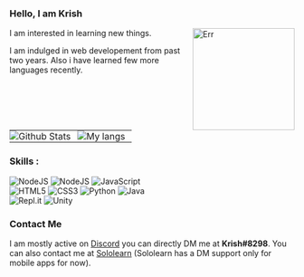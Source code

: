 ### Hello, I am Krish

<img height="180px" alt="Err" src="https://media.tenor.com/images/7a68509a5b8afea7110867249a172185/tenor.gif" align="right"/>

I am interested in learning new things.

I am indulged in web developement from past two years. Also i have learned few more languages recently.

<table>
<tr>
<td align="center" style="padding:0;width:50%;">
<img align="center" style="padding:0;" src="https://github-readme-stats.vercel.app/api?username=krishagarwal2811&show_icons=true&theme=radical&hide=issues&hide_border=true" alt="Github Stats"/>
</td>
<td align="center" style="padding:0;width:50%;"td>
<img align="center" style="padding:0;" src="https://github-readme-stats.vercel.app/api/top-langs/?username=KrishAgarwal2811" alt="My langs"/>
</td>
</tr>
</table>

### Skills :

<div style="align:left;">
<img alt="NodeJS" src="https://img.shields.io/badge/node.js%20-%2343853D.svg?&style=for-the-badge&logo=node.js&logoColor=white"/>

<img alt="NodeJS" src="https://img.shields.io/badge/discord.js%20-4477B8.svg?&style=for-the-badge&logo=javascript&logoColor=%23F7DF1E"/>

<img alt="JavaScript" src="https://img.shields.io/badge/javascript%20-%23323330.svg?&style=for-the-badge&logo=javascript&logoColor=%23F7DF1E"/>
</div>
<div style="align:left;">
<img alt="HTML5" src="https://img.shields.io/badge/html5%20-%23E34F26.svg?&style=for-the-badge&logo=html5&logoColor=white"/>

<img alt="CSS3" src="https://img.shields.io/badge/css3%20-%231572B6.svg?&style=for-the-badge&logo=css3&logoColor=white"/>

<img alt="Python" src="https://img.shields.io/badge/python%20-%2314354C.svg?&style=for-the-badge&logo=python&logoColor=white"/>

<img alt="Java" src="https://img.shields.io/badge/java-%23ED8B00.svg?&style=for-the-badge&logo=java&logoColor=white"/>
</div>
<div style="align:left;">
<img alt="Repl.it" src="https://img.shields.io/badge/Repl.it%20-%230D101E.svg?&style=for-the-badge&logo=Repl.it&logoColor=white"/>

<img alt="Unity" src="https://img.shields.io/badge/unity%20-%23000000.svg?&style=for-the-badge&logo=unity&logoColor=white"/>
</div>

### Contact Me

I am mostly active on <a href="https://discord.com/users/701008374883418113/">Discord</a> you can directly DM me at <b>Krish#8298</b>. You can also contact me at <a href="https://www.sololearn.com/Profile/14466758">Sololearn</a> (Sololearn has a DM support only for mobile apps for now).

